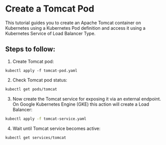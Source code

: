 # Create a Tomcat Pod

This tutorial guides you to create an Apache Tomcat container on Kubernetes using a Kubernetes Pod definition and access it using a Kubernetes Service of Load Balancer Type.

## Steps to follow:

1. Create Tomcat pod:

```
kubectl apply -f tomcat-pod.yaml
```

2. Check Tomcat pod status:

```bash
kubectl get pods/tomcat
```

3. Now create the Tomcat service for exposing it via an external endpoint. On Google Kubernetes Engine (GKE) this action will create a Load Balancer:

```bash
kubectl apply -f tomcat-service.yaml
```

4. Wait until Tomcat service becomes active:

```bash
kubectl get services/tomcat
```

